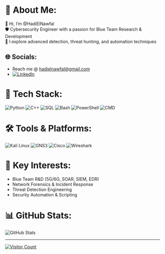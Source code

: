 # 🔐 About Me:
👋 Hi, I’m @HadiElNawfal<br>
🛡️ Cybersecurity Engineer with a passion for Blue Team Research & Development<br>
🔬 I explore advanced detection, threat hunting, and automation techniques<br>

## 🌐 Socials:
* Reach me @ <a href="mailto:hadielnawfal@gmail.com">hadielnawfal@gmail.com</a>
* [![LinkedIn](https://img.shields.io/badge/LinkedIn-%230077B5.svg?logo=linkedin&logoColor=white)](https://linkedin.com/in/hadi-el-nawfal-596958215)


# 🧰 Tech Stack:
![Python](https://img.shields.io/badge/Python-%2314354C.svg?style=flat-square&logo=python&logoColor=white)
![C++](https://img.shields.io/badge/C++-%2300599C.svg?style=flat-square&logo=c%2B%2B&logoColor=white)
![SQL](https://img.shields.io/badge/SQL-%2300f.svg?style=flat-square&logo=sqlite&logoColor=white)
![Bash](https://img.shields.io/badge/Bash-%234EAA25.svg?style=flat-square&logo=gnu-bash&logoColor=white)
![PowerShell](https://img.shields.io/badge/PowerShell-%2351A2DA.svg?style=flat-square&logo=powershell&logoColor=white)
![CMD](https://img.shields.io/badge/CMD-%23000000.svg?style=flat-square)


# 🛠️ Tools & Platforms:
![Kali Linux](https://img.shields.io/badge/Kali-Linux-557C94?style=flat-square&logo=kalilinux&logoColor=white)
![GNS3](https://img.shields.io/badge/GNS3-000000?style=flat-square&logo=gns3&logoColor=white)
![Cisco](https://img.shields.io/badge/Cisco-Routing%20&%20Switching-blue?style=flat-square)
![Wireshark](https://img.shields.io/badge/Wireshark-1679A7?style=flat-square&logo=wireshark&logoColor=white)


# 🧠 Key Interests:
- Blue Team R&D (5G/6G, SOAR, SIEM, EDR)
- Network Forensics & Incident Response
- Threat Detection Engineering
- Security Automation & Scripting

# 📊 GitHub Stats:
![GitHub Stats](https://github-readme-stats.vercel.app/api?username=HadiElNawfal&theme=light&hide_border=true&include_all_commits=true&count_private=true)<br/>

---

[![Visitor Count](https://visitcount.itsvg.in/api?id=HadiElNawfal&icon=0&color=0)](https://visitcount.itsvg.in)

